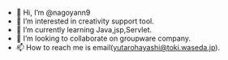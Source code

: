 - 👋 Hi, I’m @nagoyann9
- 👀 I’m interested in creativity support tool.
- 🌱 I’m currently learning Java,jsp,Servlet.
- 💞️ I’m looking to collaborate on groupware company.
- 📫 How to reach me is email(yutarohayashi@toki.waseda.jp).

<!---
nagoyann9/nagoyann9 is a ✨ special ✨ repository because its `README.md` (this file) appears on your GitHub profile.
You can click the Preview link to take a look at your changes.
--->
